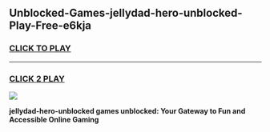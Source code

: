 
## Unblocked-Games-jellydad-hero-unblocked-Play-Free-e6kja
<h3>
<a href="https://premium76.site?title=jellydad-hero-unblocked&ref=20M">CLICK TO PLAY</a></h3>
<hr>

<h3>
<a href="https://premium76.site?title=jellydad-hero-unblocked&ref=20M">CLICK 2 PLAY</a>
  
</h3>

<a href="https://premium76.site?title=jellydad-hero-unblocked&ref=19M"><img src="https://clearcache.store/games.png"></a>


**jellydad-hero-unblocked games unblocked: Your Gateway to Fun and Accessible Online Gaming**

